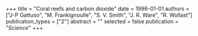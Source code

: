 +++
title = "Coral reefs and carbon dioxide"
date = 1996-01-01
authors = ["J-P Gattuso", "M. Frankignoulle", "S. V. Smith", "J. R. Ware", "R. Wollast"]
publication_types = ["2"]
abstract = ""
selected = false
publication = "*Science*"
+++

